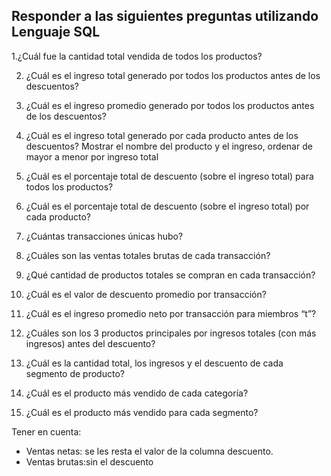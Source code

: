 ## Responder a las siguientes preguntas utilizando Lenguaje SQL


1.¿Cuál fue la cantidad total vendida de todos los productos?

2. ¿Cuál es el ingreso total generado por todos los productos antes de los
descuentos?

3. ¿Cuál es el ingreso promedio generado por todos los productos antes de los descuentos?

4. ¿Cuál es el ingreso total generado por cada producto antes de los descuentos? Mostrar el nombre del producto y el ingreso, ordenar de mayor a menor por ingreso total

5. ¿Cuál es el porcentaje total de descuento (sobre el ingreso total) para todos los productos?

6. ¿Cuál es el porcentaje total de descuento (sobre el ingreso total) por cada producto?

7. ¿Cuántas transacciones únicas hubo? 

8. ¿Cuáles son las ventas totales brutas de cada transacción?

9. ¿Qué cantidad de productos totales se compran en cada transacción?

10. ¿Cuál es el valor de descuento promedio por transacción?

11. ¿Cuál es el ingreso promedio neto por transacción  para  miembros “t”?

12. ¿Cuáles son los 3 productos principales por ingresos totales (con más ingresos) antes del
descuento?

13. ¿Cuál es la cantidad total, los ingresos y el descuento de cada segmento de
producto?

14. ¿Cuál es el producto más vendido de cada categoría?

15. ¿Cuál es el producto más vendido para cada segmento?

Tener en cuenta:
- Ventas netas: se les resta el valor de la columna descuento.
- Ventas brutas:sin el descuento
